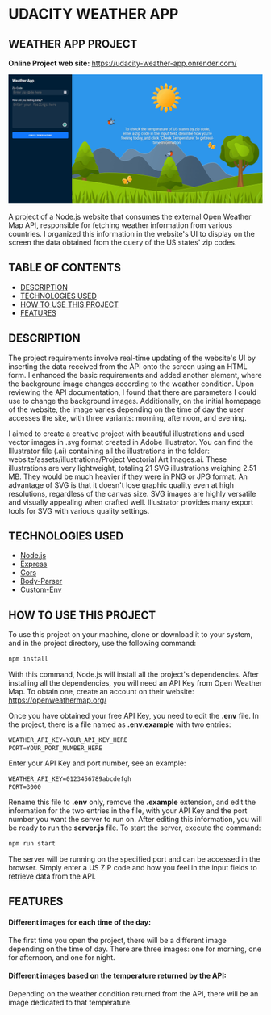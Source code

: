 # UDACITY WEATHER APP

## WEATHER APP PROJECT
**Online Project web site:** <a href="https://udacity-weather-app.onrender.com/" target="_blank">https://udacity-weather-app.onrender.com/</a>

![](https://raw.githubusercontent.com/georgealan/udacity-weather-app/main/website/assets/images/screen-capture.gif)

A project of a Node.js website that consumes the external Open Weather Map API, responsible for fetching weather information from various countries. I organized this information in the website's UI to display on the screen the data obtained from the query of the US states' zip codes.

## TABLE OF CONTENTS
<!-- Start Document Outline -->
   * [DESCRIPTION](#description)
   * [TECHNOLOGIES USED](#technologies-used)
   * [HOW TO USE THIS PROJECT](#how-to-use-this-project)
   * [FEATURES](#features)
<!-- End Document Outline -->

## DESCRIPTION
The project requirements involve real-time updating of the website's UI by inserting the data received from the API onto the screen using an HTML form. I enhanced the basic requirements and added another element, where the background image changes according to the weather condition. Upon reviewing the API documentation, I found that there are parameters I could use to change the background images. Additionally, on the initial homepage of the website, the image varies depending on the time of day the user accesses the site, with three variants: morning, afternoon, and evening.

I aimed to create a creative project with beautiful illustrations and used vector images in .svg format created in Adobe Illustrator. You can find the Illustrator file (.ai) containing all the illustrations in the folder: website/assets/illustrations/Project Vectorial Art Images.ai. These illustrations are very lightweight, totaling 21 SVG illustrations weighing 2.51 MB. They would be much heavier if they were in PNG or JPG format. An advantage of SVG is that it doesn't lose graphic quality even at high resolutions, regardless of the canvas size. SVG images are highly versatile and visually appealing when crafted well. Illustrator provides many export tools for SVG with various quality settings.

## TECHNOLOGIES USED
* <a href="https://nodejs.org/en" target="_blank">Node.js</a>
* <a href="https://expressjs.com/" target="_blank">Express</a>
* <a href="https://www.npmjs.com/package/cors" target="_blank">Cors</a>
* <a href="https://www.npmjs.com/package/body-parser" target="_blank">Body-Parser</a>
* <a href="https://www.npmjs.com/package/custom-env" target="_blank">Custom-Env</a>

## HOW TO USE THIS PROJECT
To use this project on your machine, clone or download it to your system, and in the project directory, use the following command:

```bash
npm install
```
With this command, Node.js will install all the project's dependencies. After installing all the dependencies, you will need an API Key from Open Weather Map. To obtain one, create an account on their website: <a href="https://openweathermap.org/ " target="_blank">https://openweathermap.org/ </a>

Once you have obtained your free API Key, you need to edit the **.env** file. In the project, there is a file named as **.env.example** with two entries:

```plaintext
WEATHER_API_KEY=YOUR_API_KEY_HERE
PORT=YOUR_PORT_NUMBER_HERE
```
Enter your API Key and port number, see an example:
```plaintext
WEATHER_API_KEY=0123456789abcdefgh
PORT=3000
```

Rename this file to **.env** only, remove the **.example** extension, and edit the information for the two entries in the file, with your API Key and the port number you want the server to run on. After editing this information, you will be ready to run the **server.js** file. To start the server, execute the command:

```bash
npm run start
```
The server will be running on the specified port and can be accessed in the browser. Simply enter a US ZIP code and how you feel in the input fields to retrieve data from the API.

## FEATURES
#### Different images for each time of the day: 
The first time you open the project, there will be a different image depending on the time of day. There are three images: one for morning, one for afternoon, and one for night.

#### Different images based on the temperature returned by the API: 
Depending on the weather condition returned from the API, there will be an image dedicated to that temperature.


